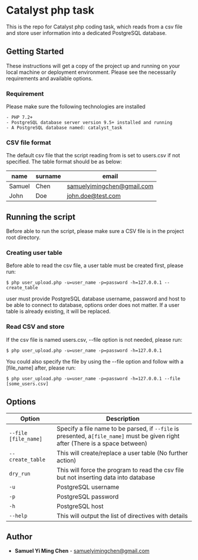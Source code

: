 # Catalyst php task

This is the repo for Catalyst php coding task, which reads from a csv file and store user information into a dedicated PostgreSQL database.

## Getting Started

These instructions will get a copy of the project up and running on your local machine or deployment environment. Please see the necessarily requirements and available options.

### Requirement

Please make sure the following technologies are installed

```
- PHP 7.2+
- PostgreSQL database server version 9.5+ installed and running
- A PostgreSQL database named: catalyst_task
```
### CSV file format

The default csv file that the script reading from is set to users.csv if not specified. The table format should be as below:

| name | surname | email |
| --- | --- | --- |
| Samuel | Chen | samuelyimingchen@gmail.com |
| John | Doe | john.doe@test.com |


## Running the script

Before able to run the script, please make sure a CSV file is in the project root directory. 

### Creating user table

Before able to read the csv file, a user table must be created first, please run:

```
$ php user_upload.php -u=user_name -p=password -h=127.0.0.1 --create_table

```
user must provide PostgreSQL database username, password and host to be able to connect to database, options order does not matter. If a user table is already existing, it will be replaced.

### Read CSV and store

If the csv file is named users.csv, --file option is not needed, please run:

```
$ php user_upload.php -u=user_name -p=password -h=127.0.0.1
```

You could also specify the file by using the --file option and follow with a [file_name] after, please run:

```
$ php user_upload.php -u=user_name -p=password -h=127.0.0.1 --file [some_users.csv]
```

## Options

| Option | Description |
| --- | --- |
| `--file [file_name]` | Specify a file name to be parsed, if `--file` is presented,  a`[file_name]` must be given right after (There is a space between) |
| `--create_table` | This will create/replace a user table (No further action) |
| `dry_run` | This will force the program to read the csv file but not inserting data into database |
| `-u` | PostgreSQL username |
| `-p` | PostgreSQL password |
| `-h` | PostgreSQL host |
| `--help` | This will output the list of directives with details |

## Author

* **Samuel Yi Ming Chen** - samuelyimingchen@gmail.com
